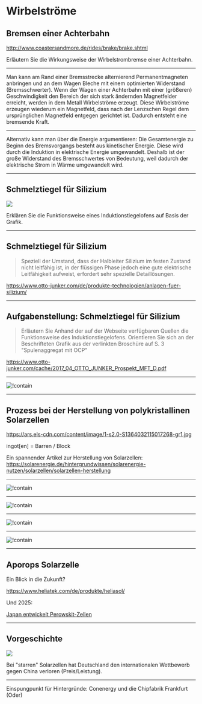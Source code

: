 # Wirbelströme

## Bremsen einer Achterbahn

http://www.coastersandmore.de/rides/brake/brake.shtml

Erläutern Sie die Wirkungsweise der Wirbelstrombremse einer Achterbahn.

---

Man kann am Rand einer Bremsstrecke alternierend Permanentmagneten anbringen und an dem Wagen Bleche mit einem optimierten Widerstand (Bremsschwerter). Wenn der Wagen einer Achterbahn mit einer (größeren) Geschwindigkeit den Bereich der sich stark ändernden Magnetfelder erreicht, werden in dem Metall Wirbelströme erzeugt. Diese Wirbelströme erzeugen wiederum ein Magnetfeld, dass nach der Lenzschen Regel dem ursprünglichen Magnetfeld entgegen gerichtet ist. Dadurch entsteht eine bremsende Kraft.

---

Alternativ kann man über die Energie argumentieren: Die Gesamtenergie zu Beginn des Bremsvorgangs besteht aus kinetischer Energie. Diese wird durch die Induktion in elektrische Energie umgewandelt. Deshalb ist der große Widerstand des Bremsschwertes von Bedeutung, weil dadurch der elektrische Strom in Wärme umgewandelt wird.

---

## Schmelztiegel für Silizium

![](https://www.otto-junker.com/cache/e3f553ad778de8b8620e7226afa163b0.jpeg)

Erklären Sie die Funktionsweise eines Induktionstiegelofens auf Basis der Grafik.

---

## Schmelztiegel für Silizium

> Speziell der Umstand, dass der Halbleiter Silizium im festen Zustand nicht leitfähig ist, in der flüssigen Phase jedoch eine gute elektrische Leitfähigkeit aufweist, erfordert sehr spezielle Detaillösungen.

https://www.otto-junker.com/de/produkte-technologien/anlagen-fuer-silizium/

---

## Aufgabenstellung: Schmelztiegel für Silizium

> Erläutern Sie Anhand der auf der Webseite verfügbaren Quellen die Funktionsweise des Induktionstiegelofens. 
> Orientieren Sie sich an der Beschrifteten Grafik aus der verlinkten Broschüre auf S. 3 "Spulenaggregat mit OCP"

https://www.otto-junker.com/cache/2017_04_OTTO_JUNKER_Prospekt_MFT_D.pdf

---

![!contain](https://www.otto-junker.com/cache/bild_1_tiegelofen_2653971e.webp)

---

## Prozess bei der Herstellung von polykristallinen Solarzellen

https://ars.els-cdn.com/content/image/1-s2.0-S1364032115017268-gr1.jpg

ingot[en] = Barren / Block

Ein spannender Artikel zur Herstellung von Solarzellen: https://solarenergie.de/hintergrundwissen/solarenergie-nutzen/solarzellen/solarzellen-herstellung

---

![!contain](https://www.universitywafer.com/img/czochralsk-silicon-growth-process.jpg)

---

![!contain](https://www.universitywafer.com/img/czochralski-method.jpg)

---

![!contain](https://upload.wikimedia.org/wikipedia/commons/thumb/5/5a/Silicon_grown_by_Czochralski_process_1956.jpg/464px-Silicon_grown_by_Czochralski_process_1956.jpg)

---

![!contain](https://upload.wikimedia.org/wikipedia/commons/thumb/0/0e/Kristallziehanlage_Z141_nach_Czochralski_%281956%29.JPG/273px-Kristallziehanlage_Z141_nach_Czochralski_%281956%29.JPG)

---

## Aporops Solarzelle

Ein Blick in die Zukunft?

https://www.heliatek.com/de/produkte/heliasol/

Und 2025:

[Japan entwickelt Perowskit-Zellen](https://www.telepolis.de/features/Neue-Super-Solarzellen-sollen-Japans-Energiewende-beschleunigen-10313181.html)

---

## Vorgeschichte

![](https://www.pv-magazine.de/wp-content/uploads/sites/4/2022/02/BNEF_Outlook_Photovoltaik_Zubau_2010-2030.jpg)

Bei "starren" Solarzellen hat Deutschland den internationalen Wettbewerb gegen China verloren (Preis/Leistung).

---

Einspungpunkt für Hintergründe: Conenergy und die Chipfabrik Frankfurt (Oder)
